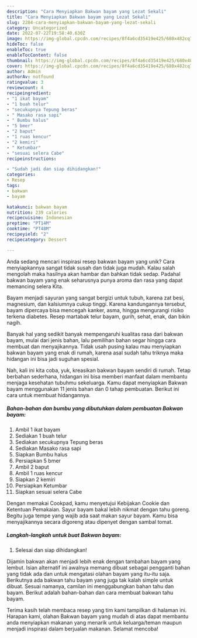 ```yaml
---
description: "Cara Menyiapkan Bakwan bayam yang Lezat Sekali"
title: "Cara Menyiapkan Bakwan bayam yang Lezat Sekali"
slug: 2284-cara-menyiapkan-bakwan-bayam-yang-lezat-sekali
category: Uncategorized
date: 2022-07-22T19:58:40.630Z
image: https://img-global.cpcdn.com/recipes/8f4a6cd35419e425/680x482cq70/bakwan-bayam-foto-resep-utama.jpg
hideToc: false
enableToc: true
enableTocContent: false
thumbnail: https://img-global.cpcdn.com/recipes/8f4a6cd35419e425/680x482cq70/bakwan-bayam-foto-resep-utama.jpg
cover: https://img-global.cpcdn.com/recipes/8f4a6cd35419e425/680x482cq70/bakwan-bayam-foto-resep-utama.jpg
author: Admin
authorAv: notfound
ratingvalue: 3
reviewcount: 4
recipeingredient:
- "1 ikat bayam"
- "1 buah telur"
- "secukupnya Tepung beras"
- " Masako rasa sapi"
- " Bumbu halus"
- "5 bmer"
- "2 baput"
- "1 ruas kencur"
- "2 kemiri"
- " Ketumbar"
- "sesuai selera Cabe"
recipeinstructions:

- "Sudah jadi dan siap dihidangkan!"
categories:
- Resep
tags:
- bakwan
- bayam

katakunci: bakwan bayam 
nutrition: 239 calories
recipecuisine: Indonesian
preptime: "PT14M"
cooktime: "PT48M"
recipeyield: "2"
recipecategory: Dessert

---
```





Anda sedang mencari inspirasi resep bakwan bayam yang unik? Cara menyiapkannya sangat tidak susah dan tidak juga mudah. Kalau salah mengolah maka hasilnya akan hambar dan bahkan tidak sedap. Padahal bakwan bayam yang enak seharusnya punya aroma dan rasa yang dapat memancing selera Kita.





Bayam menjadi sayuran yang sangat bergizi untuk tubuh, karena zat besi, magnesium, dan kalsiumnya cukup tinggi. Karena kandungannya tersebut, bayam dipercaya bisa mencegah kanker, asma, hingga mengurangi risiko terkena diabetes. Resep martabak telur bayam, gurih, sehat, enak, dan bikin nagih.

Banyak hal yang sedikit banyak mempengaruhi kualitas rasa dari bakwan bayam, mulai dari jenis bahan, lalu pemilihan bahan segar hingga cara membuat dan menyajikannya. Tidak usah pusing kalau mau menyiapkan bakwan bayam yang enak di rumah, karena asal sudah tahu triknya maka hidangan ini bisa jadi suguhan spesial.






Nah, kali ini kita coba, yuk, kreasikan bakwan bayam sendiri di rumah. Tetap berbahan sederhana, hidangan ini bisa memberi manfaat dalam membantu menjaga kesehatan tubuhmu sekeluarga. Kamu dapat menyiapkan Bakwan bayam menggunakan 11 jenis bahan dan 0 tahap pembuatan. Berikut ini cara untuk membuat hidangannya.

<!--inarticleads1-->

##### Bahan-bahan dan bumbu yang dibutuhkan dalam pembuatan Bakwan bayam:

1. Ambil 1 ikat bayam
1. Sediakan 1 buah telur
1. Sediakan secukupnya Tepung beras
1. Sediakan  Masako rasa sapi
1. Siapkan  Bumbu halus
1. Persiapkan 5 bmer
1. Ambil 2 baput
1. Ambil 1 ruas kencur
1. Siapkan 2 kemiri
1. Persiapkan  Ketumbar
1. Siapkan sesuai selera Cabe


Dengan memakai Cookpad, kamu menyetujui Kebijakan Cookie dan Ketentuan Pemakaian. Sayur bayam bakal lebih nikmat dengan tahu goreng. Begitu juga tempe yang wajib ada saat makan sayur bayam. Kamu bisa menyajikannya secara digoreng atau dipenyet dengan sambal tomat. 

<!--inarticleads2-->

##### Langkah-langkah untuk buat Bakwan bayam:


1. Selesai dan siap dihidangkan!

Dijamin bakwan akan menjadi lebih enak dengan tambahan bayam yang lembut. Isian alternatif ini awalnya memang dibuat sebagai pengganti bahan yang tidak ada dan untuk mengatasi olahan bayam yang itu-itu saja. Berikutnya ada bakwan tahu bayam yang juga tak kalah simple untuk dibuat. Sesuai namanya, camilan ini menggabungkan bahan tahu dan bayam. Berikut adalah bahan-bahan dan cara membuat bakwan tahu bayam. 

Terima kasih telah membaca resep yang tim kami tampilkan di halaman ini. Harapan kami, olahan Bakwan bayam yang mudah di atas dapat membantu anda menyiapkan makanan yang menarik untuk keluarga/teman maupun menjadi inspirasi dalam berjualan makanan. Selamat mencoba!
